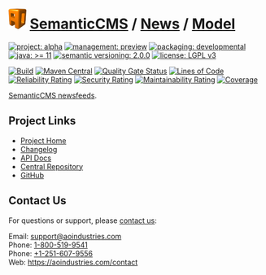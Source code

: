 # [<img src="ao-logo.png" alt="AO Logo" width="35" height="40">](https://github.com/ao-apps) [SemanticCMS](https://github.com/ao-apps/semanticcms) / [News](https://github.com/ao-apps/semanticcms-news) / [Model](https://github.com/ao-apps/semanticcms-news-model)

[![project: alpha](https://semanticcms.com/ao-badges/project-alpha.svg)](https://aoindustries.com/life-cycle#project-alpha)
[![management: preview](https://semanticcms.com/ao-badges/management-preview.svg)](https://aoindustries.com/life-cycle#management-preview)
[![packaging: developmental](https://semanticcms.com/ao-badges/packaging-developmental.svg)](https://aoindustries.com/life-cycle#packaging-developmental)  
[![java: &gt;= 11](https://semanticcms.com/ao-badges/java-11.svg)](https://docs.oracle.com/en/java/javase/11/)
[![semantic versioning: 2.0.0](https://semanticcms.com/ao-badges/semver-2.0.0.svg)](https://semver.org/spec/v2.0.0.html)
[![license: LGPL v3](https://semanticcms.com/ao-badges/license-lgpl-3.0.svg)](https://www.gnu.org/licenses/lgpl-3.0)

[![Build](https://github.com/ao-apps/semanticcms-news-model/workflows/Build/badge.svg?branch=master)](https://github.com/ao-apps/semanticcms-news-model/actions?query=workflow%3ABuild)
[![Maven Central](https://maven-badges.herokuapp.com/maven-central/com.semanticcms/semanticcms-news-model/badge.svg)](https://maven-badges.herokuapp.com/maven-central/com.semanticcms/semanticcms-news-model)
[![Quality Gate Status](https://sonarcloud.io/api/project_badges/measure?branch=master&project=com.semanticcms%3Asemanticcms-news-model&metric=alert_status)](https://sonarcloud.io/dashboard?branch=master&id=com.semanticcms%3Asemanticcms-news-model)
[![Lines of Code](https://sonarcloud.io/api/project_badges/measure?branch=master&project=com.semanticcms%3Asemanticcms-news-model&metric=ncloc)](https://sonarcloud.io/component_measures?branch=master&id=com.semanticcms%3Asemanticcms-news-model&metric=ncloc)  
[![Reliability Rating](https://sonarcloud.io/api/project_badges/measure?branch=master&project=com.semanticcms%3Asemanticcms-news-model&metric=reliability_rating)](https://sonarcloud.io/component_measures?branch=master&id=com.semanticcms%3Asemanticcms-news-model&metric=Reliability)
[![Security Rating](https://sonarcloud.io/api/project_badges/measure?branch=master&project=com.semanticcms%3Asemanticcms-news-model&metric=security_rating)](https://sonarcloud.io/component_measures?branch=master&id=com.semanticcms%3Asemanticcms-news-model&metric=Security)
[![Maintainability Rating](https://sonarcloud.io/api/project_badges/measure?branch=master&project=com.semanticcms%3Asemanticcms-news-model&metric=sqale_rating)](https://sonarcloud.io/component_measures?branch=master&id=com.semanticcms%3Asemanticcms-news-model&metric=Maintainability)
[![Coverage](https://sonarcloud.io/api/project_badges/measure?branch=master&project=com.semanticcms%3Asemanticcms-news-model&metric=coverage)](https://sonarcloud.io/component_measures?branch=master&id=com.semanticcms%3Asemanticcms-news-model&metric=Coverage)

[SemanticCMS newsfeeds](https://github.com/ao-apps/semanticcms-news).

## Project Links
* [Project Home](https://semanticcms.com/news/model/)
* [Changelog](https://semanticcms.com/news/model/changelog)
* [API Docs](https://semanticcms.com/news/model/apidocs/)
* [Central Repository](https://central.sonatype.com/artifact/com.semanticcms/semanticcms-news-model)
* [GitHub](https://github.com/ao-apps/semanticcms-news-model)

## Contact Us
For questions or support, please [contact us](https://aoindustries.com/contact):

Email: [support@aoindustries.com](mailto:support@aoindustries.com)  
Phone: [1-800-519-9541](tel:1-800-519-9541)  
Phone: [+1-251-607-9556](tel:+1-251-607-9556)  
Web: https://aoindustries.com/contact
